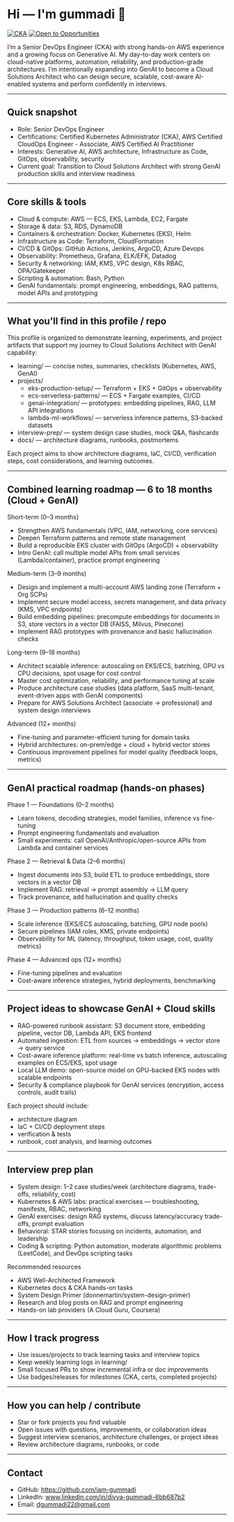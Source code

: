 # Hi — I'm gummadi 👋

[![CKA](https://img.shields.io/badge/CKA-Certified-339933?style=flat&logo=kubernetes)](https://www.cncf.io/certification/cka/)
[![Open to Opportunities](https://img.shields.io/badge/Open%20to%20Opportunities-yes-blue.svg)]()

I’m a Senior DevOps Engineer (CKA) with strong hands-on AWS experience and a growing focus on Generative AI. My day-to-day work centers on cloud-native platforms, automation, reliability, and production-grade architectures. I’m intentionally expanding into GenAI to become a Cloud Solutions Architect who can design secure, scalable, cost-aware AI-enabled systems and perform confidently in interviews.

---

## Quick snapshot
- Role: Senior DevOps Engineer
- Certifications: Certified Kubernetes Administrator (CKA), AWS Certified CloudOps Engineer - Associate, AWS Certified AI Practitioner
- Interests: Generative AI, AWS architecture, Infrastructure as Code, GitOps, observability, security
- Current goal: Transition to Cloud Solutions Architect with strong GenAI production skills and interview readiness

---

## Core skills & tools
- Cloud & compute: AWS — ECS, EKS, Lambda, EC2, Fargate
- Storage & data: S3, RDS, DynamoDB
- Containers & orchestration: Docker, Kubernetes (EKS), Helm
- Infrastructure as Code: Terraform, CloudFormation
- CI/CD & GitOps: GitHub Actions, Jenkins, ArgoCD, Azure Devops
- Observability: Prometheus, Grafana, ELK/EFK, Datadog
- Security & networking: IAM, KMS, VPC design, K8s RBAC, OPA/Gatekeeper
- Scripting & automation: Bash, Python
- GenAI fundamentals: prompt engineering, embeddings, RAG patterns, model APIs and prototyping

---

## What you'll find in this profile / repo
This profile is organized to demonstrate learning, experiments, and project artifacts that support my journey to Cloud Solutions Architect with GenAI capability:

- learning/ — concise notes, summaries, checklists (Kubernetes, AWS, GenAI)
- projects/
  - eks-production-setup/ — Terraform + EKS + GitOps + observability
  - ecs-serverless-patterns/ — ECS + Fargate examples, CI/CD
  - genai-integration/ — prototypes: embedding pipelines, RAG, LLM API integrations
  - lambda-ml-workflows/ — serverless inference patterns, S3-backed datasets
- interview-prep/ — system design case studies, mock Q&A, flashcards
- docs/ — architecture diagrams, runbooks, postmortems

Each project aims to show architecture diagrams, IaC, CI/CD, verification steps, cost considerations, and learning outcomes.

---

## Combined learning roadmap — 6 to 18 months (Cloud + GenAI)
Short-term (0–3 months)
- Strengthen AWS fundamentals (VPC, IAM, networking, core services)
- Deepen Terraform patterns and remote state management
- Build a reproducible EKS cluster with GitOps (ArgoCD) + observability
- Intro GenAI: call multiple model APIs from small services (Lambda/container), practice prompt engineering

Medium-term (3–9 months)
- Design and implement a multi-account AWS landing zone (Terraform + Org SCPs)
- Implement secure model access, secrets management, and data privacy (KMS, VPC endpoints)
- Build embedding pipelines: precompute embeddings for documents in S3, store vectors in a vector DB (FAISS, Milvus, Pinecone)
- Implement RAG prototypes with provenance and basic hallucination checks

Long-term (9–18 months)
- Architect scalable inference: autoscaling on EKS/ECS, batching, GPU vs CPU decisions, spot usage for cost control
- Master cost optimization, reliability, and performance tuning at scale
- Produce architecture case studies (data platform, SaaS multi-tenant, event-driven apps with GenAI components)
- Prepare for AWS Solutions Architect (associate → professional) and system design interviews

Advanced (12+ months)
- Fine-tuning and parameter-efficient tuning for domain tasks
- Hybrid architectures: on-prem/edge + cloud + hybrid vector stores
- Continuous improvement pipelines for model quality (feedback loops, metrics)

---

## GenAI practical roadmap (hands-on phases)
Phase 1 — Foundations (0–2 months)
- Learn tokens, decoding strategies, model families, inference vs fine-tuning
- Prompt engineering fundamentals and evaluation
- Small experiments: call OpenAI/Anthropic/open-source APIs from Lambda and container services

Phase 2 — Retrieval & Data (2–6 months)
- Ingest documents into S3, build ETL to produce embeddings, store vectors in a vector DB
- Implement RAG: retrieval → prompt assembly → LLM query
- Track provenance, add hallucination and quality checks

Phase 3 — Production patterns (6–12 months)
- Scale inference (EKS/ECS autoscaling, batching, GPU node pools)
- Secure pipelines (IAM roles, KMS, private endpoints)
- Observability for ML (latency, throughput, token usage, cost, quality metrics)

Phase 4 — Advanced ops (12+ months)
- Fine-tuning pipelines and evaluation
- Cost-aware inference strategies, hybrid deployments, benchmarking

---

## Project ideas to showcase GenAI + Cloud skills
- RAG-powered runbook assistant: S3 document store, embedding pipeline, vector DB, Lambda API, EKS frontend
- Automated ingestion: ETL from sources → embeddings → vector store → query service
- Cost-aware inference platform: real-time vs batch inference, autoscaling examples on ECS/EKS, spot usage
- Local LLM demo: open-source model on GPU-backed EKS nodes with scalable endpoints
- Security & compliance playbook for GenAI services (encryption, access controls, audit trails)

Each project should include:
- architecture diagram
- IaC + CI/CD deployment steps
- verification & tests
- runbook, cost analysis, and learning outcomes

---

## Interview prep plan
- System design: 1–2 case studies/week (architecture diagrams, trade-offs, reliability, cost)
- Kubernetes & AWS labs: practical exercises — troubleshooting, manifests, RBAC, networking
- GenAI exercises: design RAG systems, discuss latency/accuracy trade-offs, prompt evaluation
- Behavioral: STAR stories focusing on incidents, automation, and leadership
- Coding & scripting: Python automation, moderate algorithmic problems (LeetCode), and DevOps scripting tasks

Recommended resources
- AWS Well-Architected Framework
- Kubernetes docs & CKA hands-on tasks
- System Design Primer (donnemartin/system-design-primer)
- Research and blog posts on RAG and prompt engineering
- Hands-on lab providers (A Cloud Guru, Coursera)

---

## How I track progress
- Use issues/projects to track learning tasks and interview topics
- Keep weekly learning logs in learning/
- Small focused PRs to show incremental infra or doc improvements
- Use badges/releases for milestones (CKA, certs, completed projects)

---

## How you can help / contribute
- Star or fork projects you find valuable
- Open issues with questions, improvements, or collaboration ideas
- Suggest interview scenarios, architecture challenges, or project ideas
- Review architecture diagrams, runbooks, or code

---

## Contact
- GitHub: https://github.com/iam-gummadi
- LinkedIn: www.linkedin.com/in/divya-gummadi-6bb687b2
- Email: dgummadi22@gmail.com

---
